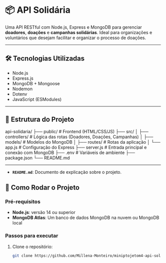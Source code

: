 # 📦 API Solidária

Uma API RESTful com Node.js, Express e MongoDB para gerenciar **doadores**, **doações** e **campanhas solidárias**. Ideal para organizações e voluntários que desejam facilitar e organizar o processo de doações.

---

## 🛠️ Tecnologias Utilizadas

- Node.js
- Express.js
- MongoDB + Mongoose
- Nodemon
- Dotenv
- JavaScript (ESModules)

---

## 📁 Estrutura do Projeto

api-solidaria/ ├── public/ # Frontend (HTML/CSS/JS) ├── src/ │ ├── controllers/ # Lógica das rotas (Doadores, Doações, Campanhas) │ ├── models/ # Modelos do MongoDB │ ├── routes/ # Rotas da aplicação │ └── app.js # Configuração do Express ├── server.js # Entrada principal e conexão com MongoDB ├── .env # Variáveis de ambiente ├── package.json └── README.md

---

- **`README.md`**: Documento de explicação sobre o projeto.

## 🚀 Como Rodar o Projeto

### Pré-requisitos

- **Node.js**: versão 14 ou superior
- **MongoDB Atlas**: Um banco de dados MongoDB na nuvem ou MongoDB local

### Passos para executar

1. Clone o repositório:

   ```bash
   git clone https://github.com/Millena-Monteiro/miniptojetom4-api-solidaria.git
   ```
